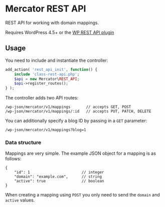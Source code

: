 # Mercator REST API

REST API for working with domain mappings.

Requires WordPress 4.5+ or the [WP REST API plugin](https://github.com/WP-API/WP-API)

## Usage

You need to include and instantiate the controller:

```php
add_action( 'rest_api_init', function() {
    include 'class-rest-api.php';
    $api = new Mercator\REST_API;
    $api->register_routes();
} );
```

The controller adds two API routes:

```
/wp-json/mercator/v1/mappings       // accepts GET, POST
/wp-json/mercator/v1/mappings/:id   // accepts PUT, PATCH, DELETE
```

You can additionally specify a blog ID by passing in a `GET` parameter:

```
/wp-json/mercator/v1/mappings?blog=1
```

### Data structure

Mappings are very simple. The example JSON object for a mapping is as follows:

```
{
    "id": 1                       // integer
    "domain": "example.com",      // string
    "active": true                // boolean
}
```

When creating a mapping using `POST` you only need to send the `domain` and `active` values.
